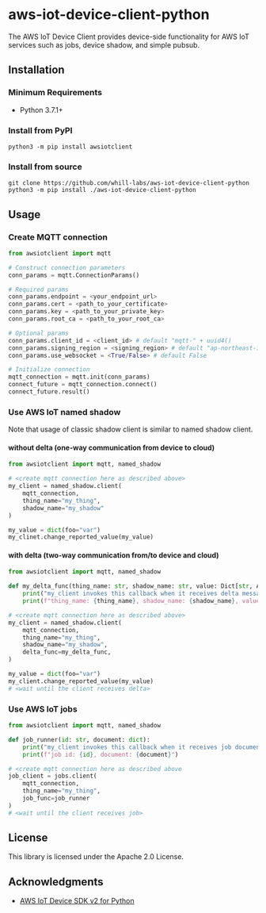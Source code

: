 # aws-iot-device-client-python

The AWS IoT Device Client provides device-side functionality for AWS IoT services such as jobs, device shadow, and simple pubsub.

## Installation

### Minimum Requirements

- Python 3.7.1+

### Install from PyPI

```shell
python3 -m pip install awsiotclient
```

### Install from source

```shell
git clone https://github.com/whill-labs/aws-iot-device-client-python
python3 -m pip install ./aws-iot-device-client-python
```

## Usage

### Create MQTT connection

```python
from awsiotclient import mqtt

# Construct connection parameters
conn_params = mqtt.ConnectionParams()

# Required params
conn_params.endpoint = <your_endpoint_url>
conn_params.cert = <path_to_your_certificate>
conn_params.key = <path_to_your_private_key>
conn_params.root_ca = <path_to_your_root_ca>

# Optional params
conn_params.client_id = <client_id> # default "mqtt-" + uuid4()
conn_params.signing_region = <signing_region> # default "ap-northeast-1" (Tokyo Region)
conn_params.use_websocket = <True/False> # default False

# Initialize connection
mqtt_connection = mqtt.init(conn_params)
connect_future = mqtt_connection.connect()
connect_future.result()
```

### Use AWS IoT named shadow

Note that usage of classic shadow client is similar to named shadow client.

#### without delta (one-way communication from device to cloud)

```python
from awsiotclient import mqtt, named_shadow

# <create mqtt connection here as described above>
my_client = named_shadow.client(
    mqtt_connection,
    thing_name="my_thing",
    shadow_name="my_shadow"
)

my_value = dict(foo="var")
my_clinet.change_reported_value(my_value)
```

#### with delta (two-way communication from/to device and cloud)

```python
from awsiotclient import mqtt, named_shadow

def my_delta_func(thing_name: str, shadow_name: str, value: Dict[str, Any]) -> None:
    print("my_client invokes this callback when it receives delta message")
    print(f"thing_name: {thing_name}, shadow_name: {shadow_name}, value: {value}")

# <create mqtt connection here as described above>
my_client = named_shadow.client(
    mqtt_connection,
    thing_name="my_thing",
    shadow_name="my_shadow",
    delta_func=my_delta_func,
)

my_value = dict(foo="var")
my_client.change_reported_value(my_value)
# <wait until the client receives delta>
```

### Use AWS IoT jobs

```python
from awsiotclient import mqtt, named_shadow

def job_runner(id: str, document: dict):
    print("my_client invokes this callback when it receives job document")
    print(f"job id: {id}, document: {document}")

# <create mqtt connection here as described above
job_client = jobs.client(
    mqtt_connection,
    thing_name="my_thing",
    job_func=job_runner
)
# <wait until the client receives job>
```

## License

This library is licensed under the Apache 2.0 License.

## Acknowledgments

- [AWS IoT Device SDK v2 for Python](https://github.com/aws/aws-iot-device-sdk-python-v2)
